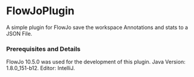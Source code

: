 # FlowJoPlugin
A simple plugin for FlowJo save the workspace Annotations and stats to a JSON File.

### Prerequisites and Details
FlowJo 10.5.0 was used for the development of this plugin.
Java Version: 1.8.0_151-b12.
Editor: IntelliJ.


